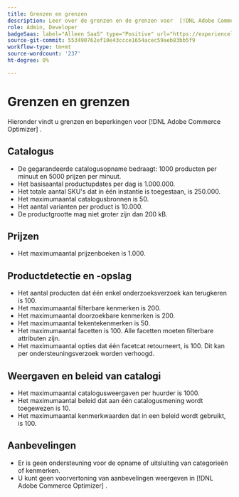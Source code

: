 ```yaml
---
title: Grenzen en grenzen
description: Leer over de grenzen en de grenzen voor  [!DNL Adobe Commerce Optimizer].
role: Admin, Developer
badgeSaas: label="Alleen SaaS" type="Positive" url="https://experienceleague.adobe.com/en/docs/commerce/user-guides/product-solutions" tooltip="Alleen van toepassing op Adobe Commerce as a Cloud Service- en Adobe Commerce Optimizer-projecten (door Adobe beheerde SaaS-infrastructuur)."
source-git-commit: 553490762ef10e43ccce1654acec59aeb83bb5f9
workflow-type: tm+mt
source-wordcount: '237'
ht-degree: 0%

---
```


# Grenzen en grenzen

Hieronder vindt u grenzen en beperkingen voor [!DNL Adobe Commerce Optimizer] .

## Catalogus

- De gegarandeerde catalogusopname bedraagt: 1000 producten per minuut en 5000 prijzen per minuut.
- Het basisaantal productupdates per dag is 1.000.000.
- Het totale aantal SKU&#39;s dat in één instantie is toegestaan, is 250.000. 
- Het maximumaantal catalogusbronnen is 50.
- Het aantal varianten per product is 10.000.
- De productgrootte mag niet groter zijn dan 200 kB.

## Prijzen

- Het maximumaantal prijzenboeken is 1.000.

## Productdetectie en -opslag

- Het aantal producten dat één enkel onderzoeksverzoek kan terugkeren is 100.
- Het maximumaantal filterbare kenmerken is 200.
- Het maximumaantal doorzoekbare kenmerken is 200.
- Het maximumaantal tekentekenmerken is 50.
- Het maximumaantal facetten is 100. Alle facetten moeten filterbare attributen zijn.
- Het maximumaantal opties dat één facetcat retourneert, is 100. Dit kan per ondersteuningsverzoek worden verhoogd.

## Weergaven en beleid van catalogi

- Het maximumaantal catalogusweergaven per huurder is 1000.
- Het maximumaantal beleid dat aan één catalogusmening wordt toegewezen is 10.
- Het maximumaantal kenmerkwaarden dat in een beleid wordt gebruikt, is 100. 

## Aanbevelingen

- Er is geen ondersteuning voor de opname of uitsluiting van categorieën of kenmerken.
- U kunt geen voorvertoning van aanbevelingen weergeven in [!DNL Adobe Commerce Optimizer] .

